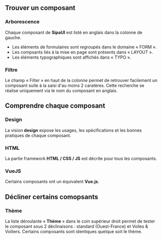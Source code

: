 ## Trouver un composant

### Arborescence
Chaque composant de **SipaUI** est listé en anglais dans la colonne de gauche.
- Les éléments de formulaires sont regroupés dans le domaine «&nbsp;FORM&nbsp;».
- Les compsants liés à la mise en page sont présents dans «&nbsp;LAYOUT&nbsp;».
- Les éléments typographiques sont affichés dans «&nbsp;TYPO&nbsp;».

### Filtre
Le champ «&nbsp;Filter&nbsp;» en haut de la colonne permet de retrouver facilement un composant suite à la saisi d'au moins 2 caratères. Cette recherche se réalise uniquement via le nom du composant en anglais.

## Comprendre chaque composant

### Design
La vision **design** expose les usages, les spécifications et les bonnes pratiques de chaque composant.

### HTML
La partie framework **HTML / CSS / JS** est décrite pour tous les composants.

### VueJS
Certains composants ont un équivalent **Vue.js**.

## Décliner certains comopsants
### Thème

La liste déroulante «&nbsp;**Thème**&nbsp;» dans le coin supérieur droit permet de tester le composant sous 2 déclinaisons&nbsp;: standard (Ouest-France) et Voiles & Voiliers. Certains composants sont identiques quelque soit le thème.

